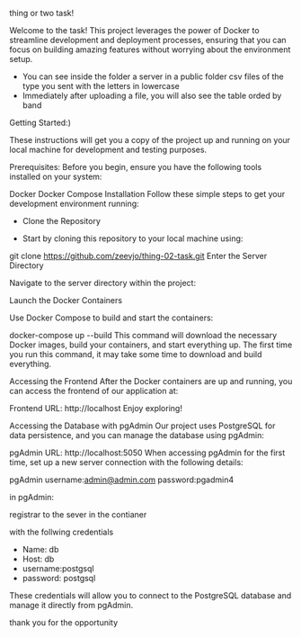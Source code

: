 thing or two task!

Welcome to the task!  This project leverages the power of Docker to streamline development and deployment processes, ensuring that you can focus on building amazing features without worrying about the environment setup.




* You can see inside the folder a server in a public folder csv files of the type you sent with the letters in lowercase
* Immediately after uploading a file, you will also see the table orded by band

Getting Started:)

These instructions will get you a copy of the project up and running on your local machine for development and testing purposes.

Prerequisites: 
Before you begin, ensure you have the following tools installed on your system:

Docker
Docker Compose
Installation
Follow these simple steps to get your development environment running:

- Clone the Repository

- Start by cloning this repository to your local machine using:

git clone https://github.com/zeevjo/thing-02-task.git
Enter the Server Directory

Navigate to the server directory within the project:

Launch the Docker Containers

Use Docker Compose to build and start the containers:

docker-compose up --build
This command will download the necessary Docker images, build your containers, and start everything up. The first time you run this command, it may take some time to download and build everything.

Accessing the Frontend
After the Docker containers are up and running, you can access the frontend of our application at:

Frontend URL: http://localhost
Enjoy exploring!

Accessing the Database with pgAdmin
Our project uses PostgreSQL for data persistence, and you can manage the database using pgAdmin:

pgAdmin URL: http://localhost:5050
When accessing pgAdmin for the first time, set up a new server connection with the following details:

pgAdmin 
username:admin@admin.com
password:pgadmin4

in pgAdmin:

registrar to the sever in the contianer

with the follwing credentials

- Name: db
- Host: db
- username:postgsql
- password: postgsql

These credentials will allow you to connect to the PostgreSQL database and manage it directly from pgAdmin.

thank you for the opportunity
